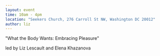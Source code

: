 ```yaml
---
layout: event
time: 10am - 4pm
location: "Seekers Church, 276 Carroll St NW, Washington DC 20012"
author: liz
---
```


"What the Body Wants: Embracing Pleasure"

led by Liz Lescault and Elena Khazanova
